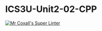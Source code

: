 # ICS3U-Unit2-02-CPP

[![Mr Coxall's Super Linter](https://github.com/Feyi-Akomolafe/ICS3U-Unit2-01-Python/workflows/Mr%20Coxall's%20Super%20Linter/badge.svg)](https://github.com/Feyi-Akomolafe/Feyi-Akomolafe/ICS3U-Unit2-01-Python/actions/)

